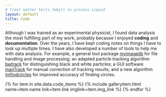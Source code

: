 ```yaml
---
# front matter tells Jekyll to process Liquid
layout: default
title: Code
---
```


Although I was trained as an experimental physicist, I found data analysis the most fulfilling part of my work, probably because I enjoyed **coding** and **documentation**. Over the years, I have kept coding notes on things I have to look up multiple times. I  have also developed a number of tools to help me with data analysis. For example, a general tool package [myimagelib](mylib) for file handling and image processing; an adapted particle tracking algorithm [bwtrack](bwtrack) for distinguishing black and white particles; a GUI software [manTrack](manTrack) for manual correction of tracking results; and a new algorithm [imfindcircles](https://zloverty.github.io/mylib/tests/find_circles.html) for improved accuracy of finding circles. 

<div id='libs-panel'>
    {% for item in site.data.code_items %}
        {% include galleryitem.html name=item.name link=item.link imglink=item.img_link %}
    {% endfor %}                
</div>

